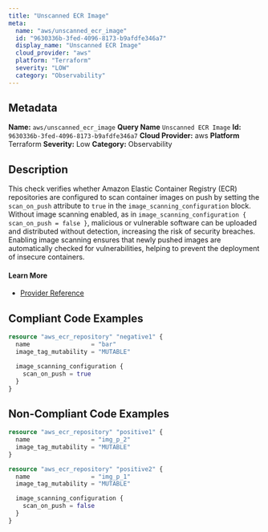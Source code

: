```yaml
---
title: "Unscanned ECR Image"
meta:
  name: "aws/unscanned_ecr_image"
  id: "9630336b-3fed-4096-8173-b9afdfe346a7"
  display_name: "Unscanned ECR Image"
  cloud_provider: "aws"
  platform: "Terraform"
  severity: "LOW"
  category: "Observability"
---
```

## Metadata
**Name:** `aws/unscanned_ecr_image`
**Query Name** `Unscanned ECR Image`
**Id:** `9630336b-3fed-4096-8173-b9afdfe346a7`
**Cloud Provider:** aws
**Platform** Terraform
**Severity:** Low
**Category:** Observability
## Description
This check verifies whether Amazon Elastic Container Registry (ECR) repositories are configured to scan container images on push by setting the `scan_on_push` attribute to `true` in the `image_scanning_configuration` block. Without image scanning enabled, as in `image_scanning_configuration { scan_on_push = false }`, malicious or vulnerable software can be uploaded and distributed without detection, increasing the risk of security breaches. Enabling image scanning ensures that newly pushed images are automatically checked for vulnerabilities, helping to prevent the deployment of insecure containers.

#### Learn More

 - [Provider Reference](https://registry.terraform.io/providers/hashicorp/aws/latest/docs/resources/ecr_repository#scan_on_push)


## Compliant Code Examples
```terraform
resource "aws_ecr_repository" "negative1" {
  name                 = "bar"
  image_tag_mutability = "MUTABLE"

  image_scanning_configuration {
    scan_on_push = true
  }
}
```
## Non-Compliant Code Examples
```terraform
resource "aws_ecr_repository" "positive1" {
  name                 = "img_p_2"
  image_tag_mutability = "MUTABLE"
}

resource "aws_ecr_repository" "positive2" {
  name                 = "img_p_1"
  image_tag_mutability = "MUTABLE"

  image_scanning_configuration {
    scan_on_push = false
  }
}
```